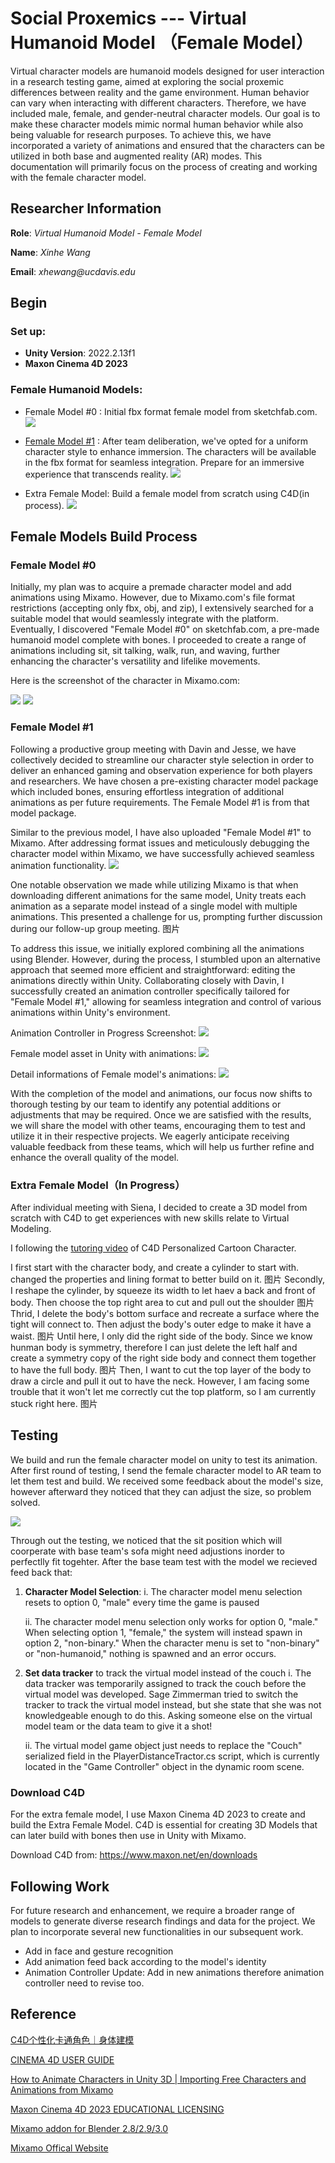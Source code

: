# Social Proxemics ---  Virtual Humanoid Model （Female Model）
Virtual character models are humanoid models designed for user interaction in a research testing game, aimed at exploring the social proxemic differences between reality and the game environment. Human behavior can vary when interacting with different characters. Therefore, we have included male, female, and gender-neutral character models. Our goal is to make these character models mimic normal human behavior while also being valuable for research purposes. To achieve this, we have incorporated a variety of animations and ensured that the characters can be utilized in both base and augmented reality (AR) modes. This documentation will primarily focus on the process of creating and working with the female character model.

## Researcher Information ##
**Role**: _Virtual Humanoid Model - Female Model_

**Name**: _Xinhe Wang_

**Email**: _xhewang@ucdavis.edu_

## Begin ##

### Set up: 
 -  **Unity Version**: 2022.2.13f1
 -  **Maxon Cinema 4D 2023**



### Female Humanoid Models:
 - Female Model #0 : Initial fbx format female model from sketchfab.com.
![](https://hackmd.io/_uploads/r1geJNQD2.png)


 - [Female Model #1](https://github.com/ssaltzen/ProxResearch/tree/8232085f0ba5a2be95de3a856e5253bf874deeec/Social%20Proxima%20Testing/Assets/VirtualModels/Models) : After team deliberation, we've opted for a uniform character style to enhance immersion. The characters will be available in the fbx format for seamless integration. Prepare for an immersive experience that transcends reality.
![](https://hackmd.io/_uploads/HyGZkEQP3.png)


 - Extra Female Model: Build a female model from scratch using C4D(in process).
![](https://hackmd.io/_uploads/rk4GyNmw3.png)



## Female Models Build Process ##


### Female Model #0

Initially, my plan was to acquire a premade character model and add animations using Mixamo. However, due to Mixamo.com's file format restrictions (accepting only fbx, obj, and zip), I extensively searched for a suitable model that would seamlessly integrate with the platform. Eventually, I discovered "Female Model #0" on sketchfab.com, a pre-made humanoid model complete with bones. I proceeded to create a range of animations including sit, sit talking, walk, run, and waving, further enhancing the character's versatility and lifelike movements.

Here is the screenshot of the character in Mixamo.com:

![](https://hackmd.io/_uploads/BkE6fN7wn.png)
![](https://hackmd.io/_uploads/SJBgXE7wh.png)




### Female Model #1

Following a productive group meeting with Davin and Jesse, we have collectively decided to streamline our character style selection in order to deliver an enhanced gaming and observation experience for both players and researchers. We have chosen a pre-existing character model package which included bones, ensuring effortless integration of additional animations as per future requirements. The Female Model #1 is from that model package. 

Similar to the previous model, I have also uploaded "Female Model #1" to Mixamo. After addressing format issues and meticulously debugging the character model within Mixamo, we have successfully achieved seamless animation functionality.
![](https://hackmd.io/_uploads/HyJumVXDn.png)

One notable observation we made while utilizing Mixamo is that when downloading different animations for the same model, Unity treats each animation as a separate model instead of a single model with multiple animations. This presented a challenge for us, prompting further discussion during our follow-up group meeting.
图片

To address this issue, we initially explored combining all the animations using Blender. However, during the process, I stumbled upon an alternative approach that seemed more efficient and straightforward: editing the animations directly within Unity. Collaborating closely with Davin, I successfully created an animation controller specifically tailored for "Female Model #1," allowing for seamless integration and control of various animations within Unity's environment.

Animation Controller in Progress Screenshot:
![](https://hackmd.io/_uploads/S1a67E7P2.png)

Female model asset in Unity with animations:
![](https://hackmd.io/_uploads/SkBh74QD3.png)

Detail informations of Female model's animations:
![](https://hackmd.io/_uploads/ry8MEVXwn.png)

With the completion of the model and animations, our focus now shifts to thorough testing by our team to identify any potential additions or adjustments that may be required. Once we are satisfied with the results, we will share the model with other teams, encouraging them to test and utilize it in their respective projects. We eagerly anticipate receiving valuable feedback from these teams, which will help us further refine and enhance the overall quality of the model.


### Extra Female Model（In Progress）

After individual meeting with Siena, I decided to create a 3D model from scratch with C4D to get experiences with new skills relate to Virtual Modeling. 

I following the [tutoring video](https://www.bilibili.com/video/BV1J24y1z7GC/?spm_id_from=333.880.my_history.page.click&vd_source=eac0914bfe8c5470c96b9f441ab50f36) of C4D Personalized Cartoon Character. 

I first start with the character body, and create a cylinder to start with. changed the properties and lining format to better build on it.
图片
Secondly, I reshape the cylinder, by squeeze its width to let haev a back and front of body. Then choose the top right area to cut and pull out the shoulder 
图片
Thrid, I delete the body's bottom surface and recreate a surface where the tight will connect to. Then adjust the body's outer edge to make it have a waist. 
图片
Until here, I only did the right side of the body. Since we know hunman body is symmetry, therefore I can just delete the left half and create a symmetry copy of the right side body and connect them together to have the full body.
图片
Then, I want to cut the top layer of the body to draw a circle and pull it out to have the neck. However, I am facing some trouble that it won't let me correctly cut the top platform, so I am currently stuck right here.
图片


## Testing ##
We build and run the female character model on unity to test its animation. After first round of testing, I send the female character model to AR team to let them test and build. We received some feedback about the model's size, however afterward they noticed that they can adjust the size, so problem solved. 

![](https://hackmd.io/_uploads/SkIToJEv2.gif)


Through out the testing, we noticed that the sit position which will coorperate with base team's sofa might need adjustions inorder to perfectlly fit togehter. After the base team test with the model we recieved feed back that: 
1. **Character Model Selection**:
    i. The character model menu selection resets to option 0, "male" every time the game is paused
    
    ii. The character model menu selection only works for option 0, "male." When selecting option 1, "female," the system will instead spawn in option 2, "non-binary." When the character menu is set to "non-binary" or "non-humanoid," nothing is spawned and an error occurs. 
    
2. **Set data tracker** to track the virtual model instead of the couch
    i. The data tracker was temporarily assigned to track the couch before the virtual model was developed. Sage Zimmerman tried to switch the tracker to track the virtual model instead, but she state that she was not knowledgeable enough to do this. Asking someone else on the virtual model team or the data team to give it a shot!
    
    ii. The virtual model game object just needs to replace the "Couch" serialized field in the PlayerDistanceTractor.cs script, which is currently located in the "Game Controller" object in the dynamic room scene. 


### Download C4D ###
For the extra female model, I use Maxon Cinema 4D 2023 to create and build the Extra Female Model. C4D is essential for creating 3D Models that can later build with bones then use in Unity with Mixamo.

Download C4D from: https://www.maxon.net/en/downloads

## Following Work ##

For future research and enhancement, we require a broader range of models to generate diverse research findings and data for the project. We plan to incorporate several new functionalities in our subsequent work.

- Add in face and gesture recognition
- Add animation feed back according to the model's identity
- Animation Controller Update: Add in new animations therefore animation controller need to revise too. 


## Reference ##

[C4D个性化卡通角色｜身体建模](https://www.bilibili.com/video/BV1J24y1z7GC/?spm_id_from=333.880.my_history.page.click&vd_source=eac0914bfe8c5470c96b9f441ab50f36) 

[CINEMA 4D USER GUIDE](https://help.maxon.net/c4d/en-us/)

[How to Animate Characters in Unity 3D | Importing Free Characters and Animations from Mixamo](https://www.youtube.com/watch?v=-FhvQDqmgmU)

[Maxon Cinema 4D 2023 EDUCATIONAL LICENSING](https://www.maxon.net/en/educational-licenses)

[Mixamo addon for Blender 2.8/2.9/3.0](https://www.youtube.com/watch?v=wYqJ7AyEuhc)

[Mixamo Offical Website](https://www.mixamo.com/#/)
